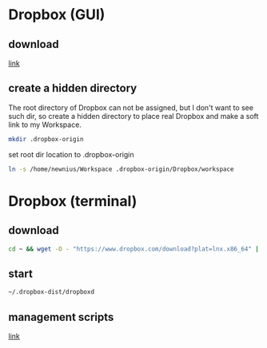 # Dropbox (GUI)

## download

[link](https://www.dropbox.com/install-linux)

## create a hidden directory
The root directory of Dropbox can not be assigned, but I don't want to see such dir, so create a hidden directory to place real Dropbox and make a soft link to my Workspace.
```bash
mkdir .dropbox-origin
```

set root dir location to .dropbox-origin

```bash
ln -s /home/newnius/Workspace .dropbox-origin/Dropbox/workspace
```

# Dropbox (terminal)

## download

```bash
cd ~ && wget -O - "https://www.dropbox.com/download?plat=lnx.x86_64" | tar xzf -
```

## start
```bash
~/.dropbox-dist/dropboxd
```

## management scripts
[link](https://www.dropbox.com/download?dl=packages/dropbox.py)
